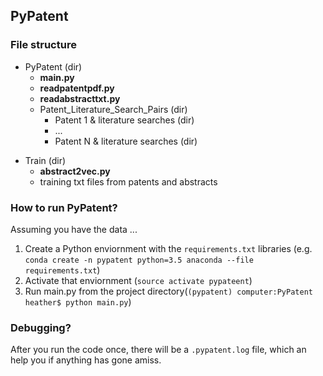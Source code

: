 ## PyPatent


### File structure 
* PyPatent (dir)
  - **main.py**
  - **readpatentpdf.py**
  - **readabstracttxt.py**
  - Patent\_Literature\_Search\_Pairs (dir)
     * Patent 1 & literature searches (dir)
     *  ...
     * Patent N & literature searches (dir)
 - Train (dir)
     * **abstract2vec.py**
     * training txt files from patents and abstracts   

### How to run PyPatent?
Assuming you have the data ...

1. Create a Python enviornment with the `requirements.txt` libraries (e.g. `conda create -n pypatent python=3.5 anaconda --file requirements.txt`)
2. Activate that enviornment (`source activate pypateent`)
3. Run main.py from the project directory(`(pypatent) computer:PyPatent heather$ python main.py`)   


### Debugging?
After you run the code once, there will be a `.pypatent.log` file, which an help you if anything has gone amiss. 
